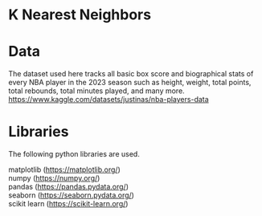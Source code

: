 # K Nearest Neighbors

# Data

The dataset used here tracks all basic box score and biographical stats of every NBA player in the 2023 season such as height, weight, total points, total rebounds, total minutes played, and many more. https://www.kaggle.com/datasets/justinas/nba-players-data

# Libraries
The following python libraries are used.

matplotlib (https://matplotlib.org/)  
numpy (https://numpy.org/)  
pandas (https://pandas.pydata.org/)  
seaborn (https://seaborn.pydata.org/)  
scikit learn (https://scikit-learn.org/)  
